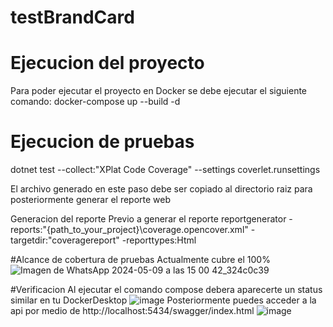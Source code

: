 # testBrandCard

# Ejecucion del proyecto

Para poder ejecutar el proyecto en Docker se debe ejecutar el siguiente comando:
docker-compose up --build -d

# Ejecucion de pruebas

 dotnet test --collect:"XPlat Code Coverage" --settings coverlet.runsettings

 El archivo generado en este paso debe ser copiado al directorio raiz para posteriormente generar el reporte web

Generacion del reporte
Previo a generar el reporte 
reportgenerator -reports:"{path_to_your_project}\coverage.opencover.xml" -targetdir:"coveragereport" -reporttypes:Html

#Alcance de cobertura de pruebas
Actualmente cubre el 100%
![Imagen de WhatsApp 2024-05-09 a las 15 00 42_324c0c39](https://github.com/elunadanilo/testBrandCard/assets/60908456/5c7cc00a-81c5-42f0-be79-1937f42709cc)

#Verificacion
Al ejecutar el comando compose debera aparecerte un status similar en tu DockerDesktop
![image](https://github.com/elunadanilo/testBrandCard/assets/60908456/6054c5b7-8a8c-4c90-9395-561d58e0d619)
Posteriormente puedes acceder a la api por medio de http://localhost:5434/swagger/index.html 
![image](https://github.com/elunadanilo/testBrandCard/assets/60908456/da870935-486c-445b-acfe-fd7bdbf5197d)
